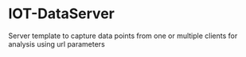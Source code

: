 # IOT-DataServer
Server template to capture data points from one or multiple clients for analysis using url parameters
